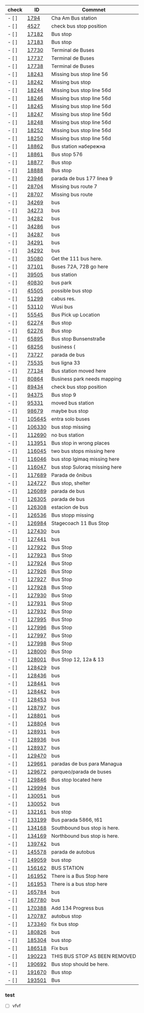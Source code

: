 **check**|**ID** | **Commnet**
---------|---------|--------------
- [ ] | [1794](http://www.openstreetmap.org/note/1794#map=19/12.7979548/99.9717182) | Cha Am Bus station
- [ ] | [4527](http://www.openstreetmap.org/note/4527#map=19/64.0919513/-21.8581688) | check bus stop position
- [ ] | [17182](http://www.openstreetmap.org/note/17182#map=19/60.2089888/25.8576322) | Bus stop
- [ ] | [17183](http://www.openstreetmap.org/note/17183#map=19/60.2087915/25.8591557) | Bus stop
- [ ] | [17730](http://www.openstreetmap.org/note/17730#map=19/-36.4265356/-71.9488782) | Terminal de Buses
- [ ] | [17737](http://www.openstreetmap.org/note/17737#map=19/-36.4258104/-71.9483793) | Terminal de Buses
- [ ] | [17738](http://www.openstreetmap.org/note/17738#map=19/-36.4261557/-71.9490927) | Terminal de Buses
- [ ] | [18243](http://www.openstreetmap.org/note/18243#map=19/50.4233664/30.3676271) | Missing bus stop line 56
- [ ] | [18242](http://www.openstreetmap.org/note/18242#map=19/50.4282535/30.3638721) | Missing bus stop
- [ ] | [18244](http://www.openstreetmap.org/note/18244#map=19/50.4244738/30.3667688) | Missing bus stop line 56d
- [ ] | [18246](http://www.openstreetmap.org/note/18246#map=19/50.4136933/30.3811669) | Missing bus stop line 56d
- [ ] | [18245](http://www.openstreetmap.org/note/18245#map=19/50.4186156/30.3731418) | Missing bus stop line 56d
- [ ] | [18247](http://www.openstreetmap.org/note/18247#map=19/50.4091329/30.3884840) | Missing bus stop line 56d
- [ ] | [18248](http://www.openstreetmap.org/note/18248#map=19/50.4078201/30.3905225) | Missing bus stop line 56d
- [ ] | [18252](http://www.openstreetmap.org/note/18252#map=19/50.3709711/30.4571915) | Missing bus stop line 56d
- [ ] | [18250](http://www.openstreetmap.org/note/18250#map=19/50.3848467/30.4380512) | Missing bus stop line 56d
- [ ] | [18862](http://www.openstreetmap.org/note/18862#map=19/50.2668434/30.3369641) | Bus station набережна
- [ ] | [18861](http://www.openstreetmap.org/note/18861#map=19/50.4644570/30.3554177) | Bus stop 576
- [ ] | [18877](http://www.openstreetmap.org/note/18877#map=19/47.2743084/30.3109789) | Bus stop
- [ ] | [18888](http://www.openstreetmap.org/note/18888#map=19/47.0177968/30.3189182) | Bus stop
- [ ] | [23946](http://www.openstreetmap.org/note/23946#map=19/42.8866796/-8.5529423) | parada de bus 177 linea 9
- [ ] | [28704](http://www.openstreetmap.org/note/28704#map=19/44.2685589/-76.5190458) | Missing bus route 7
- [ ] | [28707](http://www.openstreetmap.org/note/28707#map=19/44.2536834/-76.5529060) | Missing bus route
- [ ] | [34269](http://www.openstreetmap.org/note/34269#map=19/44.7227180/15.7388163) | bus
- [ ] | [34273](http://www.openstreetmap.org/note/34273#map=19/44.7560745/15.6992698) | bus
- [ ] | [34282](http://www.openstreetmap.org/note/34282#map=19/44.9049869/15.6129670) | bus
- [ ] | [34286](http://www.openstreetmap.org/note/34286#map=19/44.9530229/15.6410980) | bus
- [ ] | [34287](http://www.openstreetmap.org/note/34287#map=19/44.9742557/15.6484151) | bus
- [ ] | [34291](http://www.openstreetmap.org/note/34291#map=19/45.0122075/15.6517196) | bus
- [ ] | [34292](http://www.openstreetmap.org/note/34292#map=19/45.0213389/15.6507111) | bus
- [ ] | [35080](http://www.openstreetmap.org/note/35080#map=19/48.7401655/9.3007314) | Get the 111 bus here.
- [ ] | [37101](http://www.openstreetmap.org/note/37101#map=19/43.6473487/-79.3541408) | Buses 72A, 72B go here
- [ ] | [39505](http://www.openstreetmap.org/note/39505#map=19/3.0418063/101.7895231) | bus station
- [ ] | [40830](http://www.openstreetmap.org/note/40830#map=19/28.3416768/83.5650319) | bus park
- [ ] | [45505](http://www.openstreetmap.org/note/45505#map=19/43.9812325/-79.4622931) | possible bus stop
- [ ] | [51299](http://www.openstreetmap.org/note/51299#map=19/8.9564510/124.7858369) | cabus res.
- [ ] | [53110](http://www.openstreetmap.org/note/53110#map=19/31.6695998/120.3368568) | Wusi bus
- [ ] | [55545](http://www.openstreetmap.org/note/55545#map=19/35.1697960/33.3610475) | Bus Pick up Location
- [ ] | [62274](http://www.openstreetmap.org/note/62274#map=19/37.0743883/127.0556188) | Bus stop
- [ ] | [62276](http://www.openstreetmap.org/note/62276#map=19/37.0803030/127.0576358) | Bus stop
- [ ] | [65895](http://www.openstreetmap.org/note/65895#map=19/50.8144362/8.7729907) | Bus stop Bunsenstraße
- [ ] | [68256](http://www.openstreetmap.org/note/68256#map=19/18.5315019/-72.3440105) | business (
- [ ] | [73727](http://www.openstreetmap.org/note/73727#map=19/42.8735829/-8.5504336) | parada de bus
- [ ] | [75535](http://www.openstreetmap.org/note/75535#map=19/45.0636170/7.6876000) | bus ligna 33
- [ ] | [77134](http://www.openstreetmap.org/note/77134#map=19/45.1614958/9.1380930) | Bus station moved here
- [ ] | [80864](http://www.openstreetmap.org/note/80864#map=19/52.7148459/-2.7994591) | Business park needs mapping
- [ ] | [89434](http://www.openstreetmap.org/note/89434#map=19/64.0579633/-21.9490743) | check bus stop position
- [ ] | [94375](http://www.openstreetmap.org/note/94375#map=19/51.5101981/-0.1223677) | Bus stop  9
- [ ] | [95331](http://www.openstreetmap.org/note/95331#map=19/43.2287847/-79.7658921) | moved bus station
- [ ] | [98679](http://www.openstreetmap.org/note/98679#map=19/43.8507807/-79.4456658) | maybe bus stop
- [ ] | [105645](http://www.openstreetmap.org/note/105645#map=19/-2.1794930/-79.8237631) | entra solo buses
- [ ] | [106330](http://www.openstreetmap.org/note/106330#map=19/64.1764690/-51.7354023) | bus stop missing
- [ ] | [112690](http://www.openstreetmap.org/note/112690#map=19/48.9996725/13.2404566) | no bus station
- [ ] | [113951](http://www.openstreetmap.org/note/113951#map=19/51.3267116/-0.5374825) | Bus stop in wrong places
- [ ] | [116045](http://www.openstreetmap.org/note/116045#map=19/64.1692008/-51.6684651) | two bus stops missing here
- [ ] | [116046](http://www.openstreetmap.org/note/116046#map=19/64.1681630/-51.6771126) | bus stop Igimaq missing here
- [ ] | [116047](http://www.openstreetmap.org/note/116047#map=19/64.1648717/-51.6749883) | bus stop Suloraq missing here
- [ ] | [117689](http://www.openstreetmap.org/note/117689#map=19/-3.0928434/-59.9639153) | Parada de ônibus
- [ ] | [124727](http://www.openstreetmap.org/note/124727#map=19/12.0085915/-86.2160183) | Bus stop, shelter
- [ ] | [126089](http://www.openstreetmap.org/note/126089#map=19/14.5840783/-90.5206462) | parada de bus
- [ ] | [126305](http://www.openstreetmap.org/note/126305#map=19/14.6095086/-90.5189923) | parada de bus
- [ ] | [126308](http://www.openstreetmap.org/note/126308#map=19/14.6050035/-90.5196128) | estacion de bus
- [ ] | [126536](http://www.openstreetmap.org/note/126536#map=19/47.7523596/8.9320564) | Bus stopp missing
- [ ] | [126984](http://www.openstreetmap.org/note/126984#map=19/55.6121473/-4.6562719) | Stagecoach 11 Bus Stop
- [ ] | [127430](http://www.openstreetmap.org/note/127430#map=19/50.9621585/17.6095134) | bus
- [ ] | [127441](http://www.openstreetmap.org/note/127441#map=19/50.8857847/17.4793624) | bus
- [ ] | [127922](http://www.openstreetmap.org/note/127922#map=19/50.7731483/0.1032221) | Bus Stop
- [ ] | [127923](http://www.openstreetmap.org/note/127923#map=19/50.7734265/0.1029968) | Bus Stop
- [ ] | [127924](http://www.openstreetmap.org/note/127924#map=19/50.7736775/0.0984156) | Bus Stop
- [ ] | [127926](http://www.openstreetmap.org/note/127926#map=19/50.7766356/0.0931478) | Bus Stop
- [ ] | [127927](http://www.openstreetmap.org/note/127927#map=19/50.7773140/0.0933087) | Bus Stop
- [ ] | [127928](http://www.openstreetmap.org/note/127928#map=19/50.7822323/0.0848651) | Bus Stop
- [ ] | [127930](http://www.openstreetmap.org/note/127930#map=19/50.7833787/0.0770223) | Bus Stop
- [ ] | [127931](http://www.openstreetmap.org/note/127931#map=19/50.7747902/0.1127923) | Bus Stop
- [ ] | [127932](http://www.openstreetmap.org/note/127932#map=19/50.7754551/0.1183927) | Bus Stop
- [ ] | [127995](http://www.openstreetmap.org/note/127995#map=19/50.8149378/-0.1045310) | Bus Stop
- [ ] | [127996](http://www.openstreetmap.org/note/127996#map=19/50.8145921/-0.1054537) | Bus Stop
- [ ] | [127997](http://www.openstreetmap.org/note/127997#map=19/50.8239154/-0.1461428) | Bus Stop
- [ ] | [127998](http://www.openstreetmap.org/note/127998#map=19/50.8238917/-0.1459068) | Bus Stop
- [ ] | [128000](http://www.openstreetmap.org/note/128000#map=19/50.8238680/-0.1457298) | Bus Stop
- [ ] | [128001](http://www.openstreetmap.org/note/128001#map=19/50.8239154/-0.1461428) | Bus Stop 12, 12a & 13
- [ ] | [128429](http://www.openstreetmap.org/note/128429#map=19/50.9836817/17.2238897) | bus
- [ ] | [128436](http://www.openstreetmap.org/note/128436#map=19/50.9112524/17.3094526) | bus
- [ ] | [128441](http://www.openstreetmap.org/note/128441#map=19/50.8714518/17.4274832) | bus
- [ ] | [128442](http://www.openstreetmap.org/note/128442#map=19/50.8709026/17.4307910) | bus
- [ ] | [128453](http://www.openstreetmap.org/note/128453#map=19/50.8532951/17.4588549) | bus
- [ ] | [128797](http://www.openstreetmap.org/note/128797#map=19/50.9839989/17.2222907) | bus
- [ ] | [128801](http://www.openstreetmap.org/note/128801#map=19/50.9973495/17.2008517) | bus
- [ ] | [128804](http://www.openstreetmap.org/note/128804#map=19/51.0125702/17.1734343) | bus
- [ ] | [128931](http://www.openstreetmap.org/note/128931#map=19/50.9653789/17.2553019) | bus
- [ ] | [128936](http://www.openstreetmap.org/note/128936#map=19/50.8611701/17.4363064) | bus
- [ ] | [128937](http://www.openstreetmap.org/note/128937#map=19/50.8601422/17.4394798) | bus
- [ ] | [129470](http://www.openstreetmap.org/note/129470#map=19/50.8597749/17.4459562) | bus
- [ ] | [129661](http://www.openstreetmap.org/note/129661#map=19/12.1604322/-84.2221770) | paradas de bus para Managua
- [ ] | [129672](http://www.openstreetmap.org/note/129672#map=19/12.1602333/-84.2207130) | parqueo/parada de buses
- [ ] | [129846](http://www.openstreetmap.org/note/129846#map=19/51.0452996/-114.0985215) | Bus stop located here
- [ ] | [129994](http://www.openstreetmap.org/note/129994#map=19/50.9739722/17.3245568) | bus
- [ ] | [130051](http://www.openstreetmap.org/note/130051#map=19/50.8877395/17.3644065) | bus
- [ ] | [130052](http://www.openstreetmap.org/note/130052#map=19/50.8956083/17.3449209) | bus
- [ ] | [132161](http://www.openstreetmap.org/note/132161#map=19/37.2611793/127.0345192) | bus stop
- [ ] | [133199](http://www.openstreetmap.org/note/133199#map=19/40.5023259/-3.6642462) | Bus parada  5866, t61
- [ ] | [134168](http://www.openstreetmap.org/note/134168#map=19/51.0396130/-0.1834524) | Southbound bus stop is here.
- [ ] | [134169](http://www.openstreetmap.org/note/134169#map=19/51.0401864/-0.1846325) | Northbound bus stop is here.
- [ ] | [139742](http://www.openstreetmap.org/note/139742#map=19/50.9430881/17.6792234) | bus
- [ ] | [145578](http://www.openstreetmap.org/note/145578#map=19/11.9552860/-86.1917195) | parada de autobus
- [ ] | [149059](http://www.openstreetmap.org/note/149059#map=19/67.9247816/74.9225414) | bus stop
- [ ] | [156162](http://www.openstreetmap.org/note/156162#map=19/-35.4737072/-69.5889044) | BUS STATION
- [ ] | [161952](http://www.openstreetmap.org/note/161952#map=19/52.8978557/-0.6626505) | There is a Bus Stop here
- [ ] | [161953](http://www.openstreetmap.org/note/161953#map=19/52.8978330/-0.6633317) | There is a bus stop here
- [ ] | [165784](http://www.openstreetmap.org/note/165784#map=19/50.9163470/17.5218997) | bus
- [ ] | [167780](http://www.openstreetmap.org/note/167780#map=19/50.7869200/17.3725936) | bus
- [ ] | [170388](http://www.openstreetmap.org/note/170388#map=19/43.7811485/-79.2367701) | Add 134 Progress bus
- [ ] | [170787](http://www.openstreetmap.org/note/170787#map=19/55.6660701/12.5171136) | autobus stop
- [ ] | [173340](http://www.openstreetmap.org/note/173340#map=19/43.7956444/-79.2396602) | fix bus stop
- [ ] | [180826](http://www.openstreetmap.org/note/180826#map=19/50.7876478/16.8003580) | bus
- [ ] | [185304](http://www.openstreetmap.org/note/185304#map=19/43.0805493/25.5943573) | bus stop
- [ ] | [186518](http://www.openstreetmap.org/note/186518#map=19/43.2658142/-79.8340824) | Fix bus
- [ ] | [190223](http://www.openstreetmap.org/note/190223#map=19/52.5536546/-1.1533821) | THIS BUS STOP AS BEEN REMOVED
- [ ] | [190692](http://www.openstreetmap.org/note/190692#map=19/51.6794244/-2.3416919) | Bus stop should be here.
- [ ] | [191670](http://www.openstreetmap.org/note/191670#map=19/51.7203389/0.5160624) | Bus stop
- [ ] | [193501](http://www.openstreetmap.org/note/193501#map=19/51.7684773/10.5420685) | Bus


### test 
- [ ] vfvf